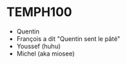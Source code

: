 # TEMPH100

- Quentin
- François a dit "Quentin sent le pâté"
- Youssef (huhu)
- Michel (aka miosee)

